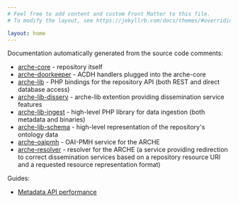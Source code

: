 ```yaml
---
# Feel free to add content and custom Front Matter to this file.
# To modify the layout, see https://jekyllrb.com/docs/themes/#overriding-theme-defaults

layout: home
---
```


Documentation automatically generated from the source code comments:

* [arche-core](arche-core/) - repository itself
* [arche-doorkeeper](arche-doorkeeper/) - ACDH handlers plugged into the arche-core
* [arche-lib](arche-lib/) - PHP bindings for the repository API (both REST and direct database access)
* [arche-lib-disserv](arche-lib-disserv/) - arche-lib extention providing dissemination service features
* [arche-lib-ingest](arche-lib-ingest/) - high-level PHP library for data ingestion (both metadata and binaries)
* [arche-lib-schema](arche-lib-schema/) - high-level representation of the repository's ontology data
* [arche-oaipmh](arche-oaipmh/) - OAI-PMH service for the ARCHE
* [arche-resolver](arche-resolver/) - resolver for the ARCHE (a service providing redirection to correct dissemination services based on a repository resource URI and a requested resource representation format)

Guides:

* [Metadata API performance]({aux/metadata_api_performance.html)
